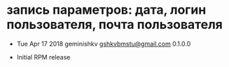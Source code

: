 # запись параметров: дата, логин пользователя, почта пользователя
* Tue Apr 17 2018 geminishkv <gshkvbmstu@gmail.com> 0.1.0.0
- Initial RPM release
